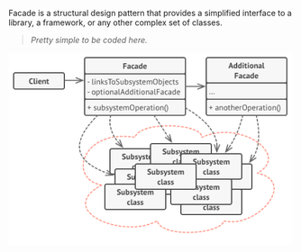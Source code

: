 Facade is a structural design pattern that provides a simplified interface to a library, a framework, or any other complex set of classes.

> _Pretty simple to be coded here._

![facade](../../../resources/facade.png?raw=true)




